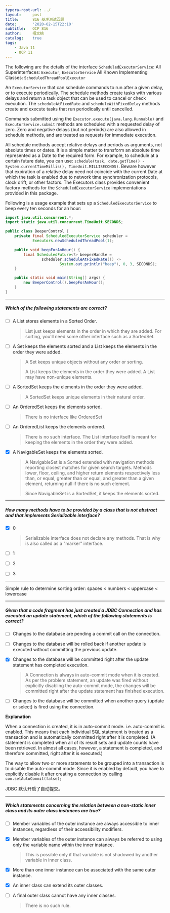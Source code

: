 ```yaml
---
typora-root-url: ../
layout:     post
title:      816 基准测试回顾
date:       '2020-02-15T22:10'
subtitle:   OCP 816
author:     招文桃
catalog:    true
tags:
    - Java 11
    - OCP 11
---
```


The following are the details of the interface `ScheduledExecutorService`:
All Superinterfaces:
 `Executor`, `ExecutorService`
All Known Implementing Classes:
 `ScheduledThreadPoolExecutor`

An `ExecutorService` that can schedule commands to run after a given delay, or to execute periodically.
The schedule     methods create tasks with various delays and return a task object that can     be used to cancel or check execution. The `scheduleAtFixedRate` and  `scheduleWithFixedDelay` methods create and execute tasks that run periodically until cancelled.

Commands submitted using the `Executor.execute(java.lang.Runnable)` and `ExecutorService.submit` methods are scheduled with a requested delay of zero. Zero and negative delays (but not periods) are also allowed in schedule methods, and are treated as     requests for immediate execution.

All schedule methods accept relative delays and periods as arguments, not absolute times or dates. It is a simple matter to transform an absolute time represented as a Date to the required form. For example, to schedule at a certain future date, you can use: `schedule(task, date.getTime() - System.currentTimeMillis(), TimeUnit.MILLISECONDS)`. Beware however that expiration of a relative delay need not coincide with the current Date at which the task is enabled due to network time synchronization protocols, clock drift, or other factors. The Executors class provides convenient factory methods for the `ScheduledExecutorService` implementations provided in this package.   

Following is a usage example that sets up a `ScheduledExecutorService` to beep every ten seconds for an hour:  

```java
import java.util.concurrent.*;
import static java.util.concurrent.TimeUnit.SECONDS;

public class BeeperControl {
    private final ScheduledExecutorService scheduler =
            Executors.newScheduledThreadPool(1);

    public void beepForAnHour() {
        final ScheduledFuture<?> beeperHandle =
                scheduler.scheduleAtFixedRate(() ->
                        System.out.println("beep"), 0, 3, SECONDS);
    }

    public static void main(String[] args) {
        new BeeperControl().beepForAnHour();
    }
}
```



---

##### Which of the following statements are correct?

- [ ] A List stores elements in a Sorted Order.

  > List just keeps elements in the order in which they are added. For sorting, you'll need some other interface such as a SortedSet.

- [ ] A Set keeps the elements sorted and a List keeps the elements in the order they were added.

  > A Set keeps unique objects without any order or sorting.
  >
  > A List keeps the elements in the order they were added. A List may have non-unique elements.

- [ ] A SortedSet keeps the elements in the order they were added.

  > A SortedSet keeps unique elements in their natural order.

- [ ] An OrderedSet keeps the elements sorted.

  > There is no interface like OrderedSet

- [ ] An OrderedList keeps the elements ordered.

  > There is no such interface. The List interface itself is meant for keeping the elements in the order they were added.

- [x] A NavigableSet keeps the elements sorted.

  > A NavigableSet is a Sorted extended with navigation methods reporting closest matches for given search targets. Methods lower, floor, ceiling, and higher return elements respectively less than, or equal, greater than or equal, and greater than a given element, returning null if there is no such element.
  >
  > Since NavigableSet is a SortedSet, it keeps the elements sorted.

---

##### How many methods have to be provided by a class that is not abstract and that implements Serializable interface?

- [x] 0

  > Serializable interface does not declare any methods. That is why is also called as a "marker" interface.

- [ ] 1

- [ ] 2

- [ ] 3



---

Simple rule to determine sorting order: spaces < numbers < uppercase < lowercase

---

##### Given that a code fragment has just created a JDBC Connection and has executed an update statement, which of the following statements is correct?

- [ ] Changes to the database are pending a commit call on the connection.

- [ ] Changes to the database will be rolled back if another update is executed without committing the previous update.

- [x] Changes to the database will be committed right after the update statement has completed execution.

  > A Connection is always in auto-commit mode when it is created. As per the problem statement, an update was fired without explicitly disabling the auto-commit mode, the changes will be committed right after the update statement has finished execution.

- [ ] Changes to the database will be committed when another query (update or select) is fired using the connection.

**Explanation**

When a connection is created, it is in auto-commit mode. i.e. auto-commit is enabled. This means that each individual SQL statement is treated as a transaction and is automatically committed right after it is completed. (A statement is completed when all of its result sets and update counts have been retrieved. In almost all cases, however, a statement is completed, and therefore committed, right after it is executed.)

The way to allow two or more statements to be grouped into a transaction is to disable the auto-commit mode. Since it is enabled by default, you have to explicitly disable it after creating a connection by calling `con.setAutoCommit(false);`

JDBC 默认开启了自动提交。

---

##### Which statements concerning the relation between a non-static inner class and its outer class instances are true?

- [ ] Member variables of the outer instance are always accessible to inner instances, regardless of their accessibility modifiers.

- [x] Member variables of the outer instance can always be referred to using only the variable name within the inner instance.

  > This is possible only if that variable is not shadowed by another variable in inner class.

- [x] More than one inner instance can be associated with the same outer instance.

- [x] An inner class can extend its outer classes.

- [ ] A final outer class cannot have any inner classes.

  > There is no such rule.

